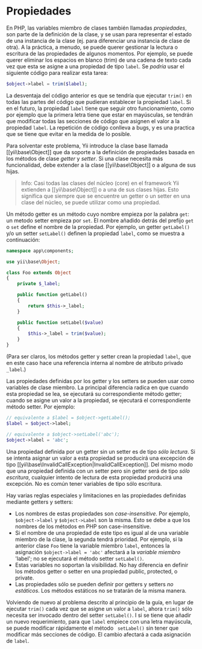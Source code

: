 Propiedades
===========

En PHP, las variables miembro de clases también llamadas *propiedades*, son parte de la definición de la clase, y se
usan para representar el estado de una instancia de la clase (ej. para diferenciar una instancia de clase de otra).
A la práctica, a menudo, se puede querer gestionar la lectura o escritura de las propiedades de algunos momentos. Por
ejemplo, se puede querer eliminar los espacios en blanco (trim) de una cadena de texto cada vez que esta se asigne a
una propiedad de tipo `label`. Se *podría* usar el siguiente código para realizar esta tarea:

```php
$object->label = trim($label);
```

La desventaja del código anterior es que se tendría que ejecutar `trim()` en todas las partes del código que pudieran
establecer la propiedad `label`. Si en el futuro, la propiedad `label` tiene que seguir otro funcionamiento, como por
ejemplo que la primera letra tiene que estar en mayúsculas, se tendrán que modificar todas las secciones de código que
asignen el valor a la propiedad `label`. La repetición de código conlleva a bugs, y es una practica que se tiene que
evitar en la medida de lo posible.

Para solventar este problema, Yii introduce la clase base llamada [[yii\base\Object]] que da soporte a la definición
de propiedades basada en los métodos de clase *getter* y *setter*. Si una clase necesita más funcionalidad, debe
extender a la clase [[yii\base\Object]] o a alguna de sus hijas.

> Info: Casi todas las clases del núcleo (core) en el framework Yii extienden a [[yii\base\Object]] o a una de
  sus clases hijas. Esto significa que siempre que se encuentre un getter o un setter en una clase del núcleo, se
  puede utilizar como una propiedad.

Un método getter es un método cuyo nombre empieza por la palabra `get`: un metodo setter empieza por `set`. El nombre
añadido detrás del prefijo `get` o `set` define el nombre de la propiedad. Por ejemplo, un getter `getLabel()` y/o un
setter `setLabel()` definen la propiedad `label`, como se muestra a continuación:

```php
namespace app\components;

use yii\base\Object;

class Foo extends Object
{
    private $_label;

    public function getLabel()
    {
        return $this->_label;
    }

    public function setLabel($value)
    {
        $this->_label = trim($value);
    }
}
```

(Para ser claros, los métodos getter y setter crean la propiedad `label`, que en este caso hace una referencia interna
al nombre de atributo privado `_label`.)

Las propiedades definidas por los getter y los setters se pueden usar como variables de clase miembro. La principal
diferencia radica en que cuando esta propiedad se lea, se ejecutará su correspondiente método getter; cuando se asigne
un valor a la propiedad, se ejecutará el correspondiente método setter. Por ejemplo:

```php
// equivalente a $label = $object->getLabel();
$label = $object->label;

// equivalente a $object->setLabel('abc');
$object->label = 'abc';
```

Una propiedad definida por un getter sin un setter es de tipo *sólo lectura*. Si se intenta asignar un valor a esta
propiedad se producirá una excepción de tipo [[yii\base\InvalidCallException|InvalidCallException]]. Del mismo modo
que una propiedad definida con un setter pero sin getter será de tipo *sólo escritura*, cualquier intento de lectura
de esta propiedad producirá una excepción. No es común tener variables de tipo sólo escritura.

Hay varias reglas especiales y limitaciones en las propiedades definidas mediante getters y setters:

* Los nombres de estas propiedades son *case-insensitive*. Por ejemplo, `$object->label` y `$object->Label` son la
  misma. Esto se debe a que los nombres de los métodos en PHP son case-insensitive.
* Si el nombre de una propiedad de este tipo es igual al de una variable miembro de la clase, la segunda tendrá
  prioridad. Por ejemplo, si la anterior clase `Foo` tiene la variable miembro `label`, entonces la asignación
  `$object->label = 'abc'` afectará a la *variable miembro* 'label'; no se ejecutará el método setter `setLabel()`.
* Estas variables no soportan la visibilidad. No hay diferencia en definir los métodos getter o setter en una
  propiedad public, protected, o private.
* Las propiedades sólo se pueden definir por getters y setters *no estáticos*. Los métodos estáticos no se tratarán de
  la misma manera.

Volviendo de nuevo al problema descrito al principio de la guía, en lugar de ejecutar `trim()` cada vez que se asigne
un valor a `label`, ahora `trim()` sólo necesita ser invocado dentro del setter `setLabel()`. I si se tiene que añadir
un nuevo requerimiento, para que `label` empiece con una letra mayúscula, se puede modificar rápidamente el método `
setLabel()` sin tener que modificar más secciones de código. El cambio afectará a cada asignación de `label`.

